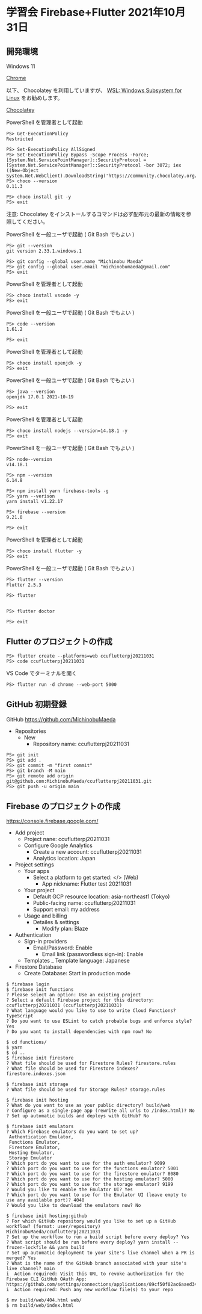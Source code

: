 # 学習会 Firebase+Flutter 2021年10月31日

## 開発環境

Windows 11

[Chrome](https://www.google.co.jp/chrome/)

以下、 Chocolatey を利用していますが、
[WSL: Windows Subsystem for Linux](https://docs.microsoft.com/ja-jp/windows/wsl/install)
をお勧めします。

[Chocolatey](https://chocolatey.org/install)

PowerShell を管理者として起動

```
PS> Get-ExecutionPolicy
Restricted

PS> Set-ExecutionPolicy AllSigned                                                                   
PS> Set-ExecutionPolicy Bypass -Scope Process -Force; [System.Net.ServicePointManager]::SecurityProtocol = [System.Net.ServicePointManager]::SecurityProtocol -bor 3072; iex ((New-Object System.Net.WebClient).DownloadString('https://community.chocolatey.org/install.ps1'))
PS> choco --version
0.11.3

PS> choco install git -y
PS> exit
```

注意: Chocolatey をインストールするコマンドは必ず配布元の最新の情報を参照してください。

PowerShell を一般ユーザで起動 ( Git Bash でもよい )

```
PS> git --version
git version 2.33.1.windows.1

PS> git config --global user.name "Michinobu Maeda"
PS> git config --global user.email "michinobumaeda@gmail.com"
PS> exit
```

PowerShell を管理者として起動

```
PS> choco install vscode -y
PS> exit
```

PowerShell を一般ユーザで起動 ( Git Bash でもよい )

```
PS> code --version
1.61.2

PS> exit
```

PowerShell を管理者として起動

```
PS> choco install openjdk -y
PS> exit
```

PowerShell を一般ユーザで起動 ( Git Bash でもよい )

```
PS> java --version
openjdk 17.0.1 2021-10-19

PS> exit
```

PowerShell を管理者として起動

```
PS> choco install nodejs --version=14.18.1 -y
PS> exit
```

PowerShell を一般ユーザで起動 ( Git Bash でもよい )

```
PS> node--version
v14.18.1

PS> npm --version
6.14.8

PS> npm install yarn firebase-tools -g
PS> yarn --verison
yarn install v1.22.17

PS> firebase --version
9.21.0

PS> exit
```

PowerShell を管理者として起動

```
PS> choco install flutter -y
PS> exit
```

PowerShell を一般ユーザで起動 ( Git Bash でもよい )

```
PS> flutter --version
Flutter 2.5.3

PS> flutter


PS> flutter doctor

PS> exit
```

## Flutter のプロジェクトの作成

```
PS> flutter create --platforms=web ccuflutterpj20211031
PS> code ccuflutterpj20211031
```

VS Code でターミナルを開く

```
PS> flutter run -d chrome --web-port 5000
```

## GitHub 初期登録

GitHub
<https://github.com/MichinobuMaeda>

- Repositories
    - New
        - Repository name: ccuflutterpj20211031

```
PS> git init
PS> git add .
PS> git commit -m "first commit"
PS> git branch -M main
PS> git remote add origin git@github.com:MichinobuMaeda/ccuflutterpj20211031.git
PS> git push -u origin main
```

## Firebase のプロジェクトの作成

https://console.firebase.google.com/

- Add project
    - Project nane: ccuflutterpj20211031
    - Configure Google Analytics
        - Create a new account: ccuflutterpj20211031
        - Analytics location: Japan
- Project settings
    - Your apps
        - Select a platform to get started: </> (Web)
            - App nickname: Flutter test 20211031
    - Your project
        - Default GCP resource location: asia-northeast1 (Tokyo)
        - Public-facing name: ccuflutterpj20211031
        - Support email: my address
    - Usage and billing
        - Detailes & settings
            - Modify plan: Blaze
- Authentication
    - Sign-in providers
        - Email/Password: Enable
            - Email link (passwordless sign-in): Enable
    - Templates
        _ Template language: Japanese
- Firestore Database
    - Create Database: Start in production mode

```
$ firebase login
$ firebase init functions
? Please select an option: Use an existing project
? Select a default Firebase project for this directory: ccuflutterpj20211031 (ccuflutterpj20211031)
? What language would you like to use to write Cloud Functions? TypeScript
? Do you want to use ESLint to catch probable bugs and enforce style? Yes
? Do you want to install dependencies with npm now? No

$ cd functions/
$ yarn
$ cd ..
$ firebase init firestore
? What file should be used for Firestore Rules? firestore.rules
? What file should be used for Firestore indexes? firestore.indexes.json

$ firebase init storage
? What file should be used for Storage Rules? storage.rules

$ firebase init hosting
? What do you want to use as your public directory? build/web
? Configure as a single-page app (rewrite all urls to /index.html)? No
? Set up automatic builds and deploys with GitHub? No

$ firebase init emulators
? Which Firebase emulators do you want to set up?
 Authentication Emulator,
 Functions Emulator,
 Firestore Emulator,
 Hosting Emulator,
 Storage Emulator
? Which port do you want to use for the auth emulator? 9099
? Which port do you want to use for the functions emulator? 5001
? Which port do you want to use for the firestore emulator? 8080
? Which port do you want to use for the hosting emulator? 5000
? Which port do you want to use for the storage emulator? 9199
? Would you like to enable the Emulator UI? Yes
? Which port do you want to use for the Emulator UI (leave empty to use any available port)? 4040
? Would you like to download the emulators now? No

$ firebase init hosting:github
? For which GitHub repository would you like to set up a GitHub workflow? (format: user/repository) MichinobuMaeda/ccuflutterpj20211031
? Set up the workflow to run a build script before every deploy? Yes
? What script should be run before every deploy? yarn install --frozen-lockfile && yarn build
? Set up automatic deployment to your site's live channel when a PR is merged? Yes
? What is the name of the GitHub branch associated with your site's live channel? main
i  Action required: Visit this URL to revoke authorization for the Firebase CLI GitHub OAuth App:
https://github.com/settings/connections/applications/89cf50f02ac6aaed3484
i  Action required: Push any new workflow file(s) to your repo

$ mv build/web/404.html web/
$ rm build/web/index.html
```
